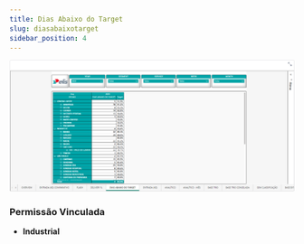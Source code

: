 ```yaml
--- 
title: Dias Abaixo do Target
slug: diasabaixotarget
sidebar_position: 4
---
```


![Alt text](image-4.png)





### Permissão Vinculada

- **Industrial**